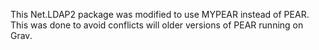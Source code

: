 This Net.LDAP2 package was modified to use MYPEAR instead of PEAR.  
This was done to avoid conflicts will older versions of PEAR running on Grav.